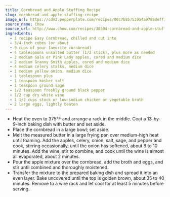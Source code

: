 ```yaml
---
title: Cornbread and Apple Stuffing Recipe
slug: cornbread-and-apple-stuffing-recipe
image_url: https://cdn2.pepperplate.com/recipes/00c7b85753954a9789deff1486ea7161.jpg
source_name: Chow
source_url: http://www.chow.com/recipes/30504-cornbread-and-apple-stuffing
ingredients:
  - 1 recipe Easy Cornbread, chilled and cut into
  - 3/4-inch cubes (or about
  - 9 cups of your favorite cornbread)
  - 4 tablespoons unsalted butter (1/2 stick), plus more as needed
  - 2 medium Gala or Pink Lady apples, cored and medium dice
  - 2 medium Granny Smith apples, cored and medium dice
  - 4 medium celery stalks, medium dice
  - 1 medium yellow onion, medium dice
  - 1 tablespoon plus
  - 1 teaspoon kosher salt
  - 1 teaspoon ground sage
  - 1/2 teaspoon freshly ground black pepper
  - 1/2 cup dry white wine
  - 1 1/2 cups stock or low-sodium chicken or vegetable broth
  - 2 large eggs, lightly beaten
---
```


* Heat the oven to 375°F and arrange a rack in the middle. Coat a 13-by-9-inch baking dish with butter and set aside.
* Place the cornbread in a large bowl; set aside.
* Melt the measured butter in a large frying pan over medium-high heat until foaming. Add the apples, celery, onion, salt, sage, and pepper and cook, stirring occasionally, until the onion has softened, about 8 to 10 minutes. Add the wine, stir to combine, and cook until the wine is almost all evaporated, about 2 minutes.
* Pour the apple mixture over the cornbread, add the broth and eggs, and stir until combined and thoroughly moistened.
* Transfer the mixture to the prepared baking dish and spread it into an even layer. Bake uncovered until the top is golden brown, about 35 to 40 minutes. Remove to a wire rack and let cool for at least 5 minutes before serving.
